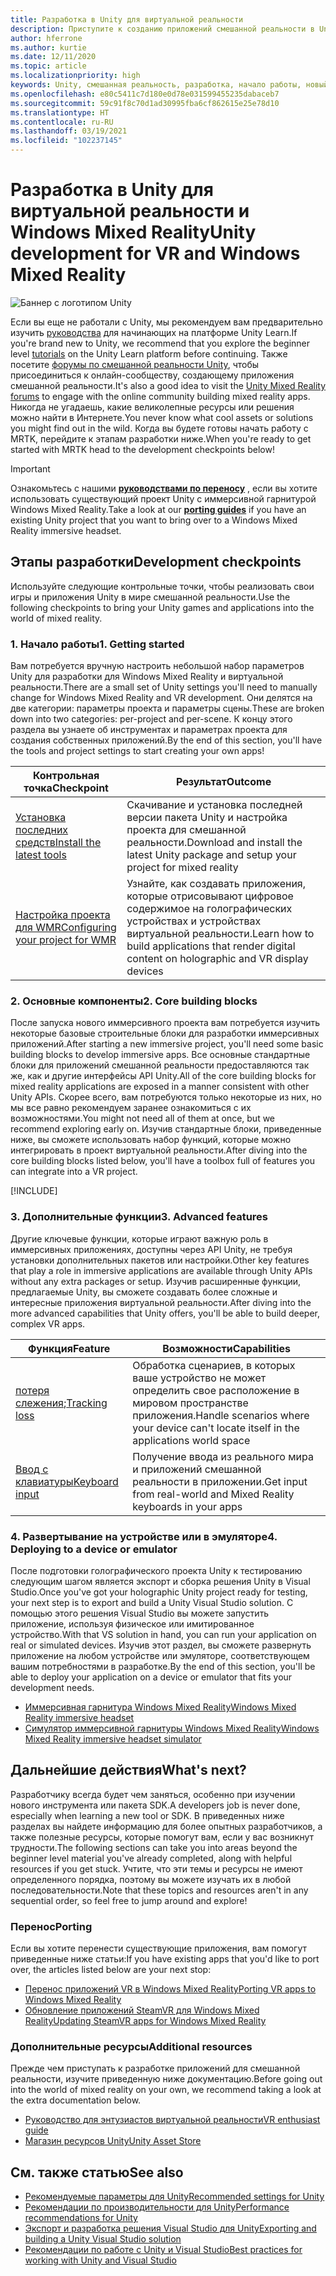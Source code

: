 ```yaml
---
title: Разработка в Unity для виртуальной реальности
description: Приступите к созданию приложений смешанной реальности в Unity для иммерсивных гарнитур виртуальной реальности и Windows Mixed Reality.
author: hferrone
ms.author: kurtie
ms.date: 12/11/2020
ms.topic: article
ms.localizationpriority: high
keywords: Unity, смешанная реальность, разработка, начало работы, новый проект, перенос, возможность, камера, имитация, эмуляция, документация, гарнитура смешанной реальности, гарнитура Windows Mixed Reality, гарнитура виртуальной реальности, что такое виртуальная реальность, что такое дополненная реальность, MRTK, Mixed Reality Toolkit, голосовой ввод, камера с определяемым местоположением, эмулятор, Azure, руководства
ms.openlocfilehash: e80c5411c7d180e0d78e031599455235dabaceb7
ms.sourcegitcommit: 59c91f8c70d1ad30995fba6cf862615e25e78d10
ms.translationtype: HT
ms.contentlocale: ru-RU
ms.lasthandoff: 03/19/2021
ms.locfileid: "102237145"
---
```

# <a name="unity-development-for-vr-and-windows-mixed-reality"></a><span data-ttu-id="9a2a0-104">Разработка в Unity для виртуальной реальности и Windows Mixed Reality</span><span class="sxs-lookup"><span data-stu-id="9a2a0-104">Unity development for VR and Windows Mixed Reality</span></span>

![Баннер с логотипом Unity](../images/unity_logo_banner.png)

<span data-ttu-id="9a2a0-106">Если вы еще не работали с Unity, мы рекомендуем вам предварительно изучить [руководства](https://unity3d.com/learn/tutorials) для начинающих на платформе Unity Learn.</span><span class="sxs-lookup"><span data-stu-id="9a2a0-106">If you're brand new to Unity, we recommend that you explore the beginner level [tutorials](https://unity3d.com/learn/tutorials) on the Unity Learn platform before continuing.</span></span> <span data-ttu-id="9a2a0-107">Также посетите [форумы по смешанной реальности Unity](https://forum.unity3d.com/forums/hololens.102/), чтобы присоединиться к онлайн-сообществу, создающему приложения смешанной реальности.</span><span class="sxs-lookup"><span data-stu-id="9a2a0-107">It's also a good idea to visit the [Unity Mixed Reality forums](https://forum.unity3d.com/forums/hololens.102/) to engage with the online community building mixed reality apps.</span></span> <span data-ttu-id="9a2a0-108">Никогда не угадаешь, какие великолепные ресурсы или решения можно найти в Интернете.</span><span class="sxs-lookup"><span data-stu-id="9a2a0-108">You never know what cool assets or solutions you might find out in the wild.</span></span> <span data-ttu-id="9a2a0-109">Когда вы будете готовы начать работу с MRTK, перейдите к этапам разработки ниже.</span><span class="sxs-lookup"><span data-stu-id="9a2a0-109">When you're ready to get started with MRTK head to the development checkpoints below!</span></span>

> [!IMPORTANT]
> <span data-ttu-id="9a2a0-110">Ознакомьтесь с нашими **[руководствами по переносу](../porting-apps/porting-overview.md)** , если вы хотите использовать существующий проект Unity с иммерсивной гарнитурой Windows Mixed Reality.</span><span class="sxs-lookup"><span data-stu-id="9a2a0-110">Take a look at our **[porting guides](../porting-apps/porting-overview.md)** if you have an existing Unity project that you want to bring over to a Windows Mixed Reality immersive headset.</span></span> 

## <a name="development-checkpoints"></a><span data-ttu-id="9a2a0-111">Этапы разработки</span><span class="sxs-lookup"><span data-stu-id="9a2a0-111">Development checkpoints</span></span>

<span data-ttu-id="9a2a0-112">Используйте следующие контрольные точки, чтобы реализовать свои игры и приложения Unity в мире смешанной реальности.</span><span class="sxs-lookup"><span data-stu-id="9a2a0-112">Use the following checkpoints to bring your Unity games and applications into the world of mixed reality.</span></span> 

### <a name="1-getting-started"></a><span data-ttu-id="9a2a0-113">1. Начало работы</span><span class="sxs-lookup"><span data-stu-id="9a2a0-113">1. Getting started</span></span>

<span data-ttu-id="9a2a0-114">Вам потребуется вручную настроить небольшой набор параметров Unity для разработки для Windows Mixed Reality и виртуальной реальности.</span><span class="sxs-lookup"><span data-stu-id="9a2a0-114">There are a small set of Unity settings you'll need to manually change for Windows Mixed Reality and VR development.</span></span> <span data-ttu-id="9a2a0-115">Они делятся на две категории: параметры проекта и параметры сцены.</span><span class="sxs-lookup"><span data-stu-id="9a2a0-115">These are broken down into two categories: per-project and per-scene.</span></span> <span data-ttu-id="9a2a0-116">К концу этого раздела вы узнаете об инструментах и параметрах проекта для создания собственных приложений.</span><span class="sxs-lookup"><span data-stu-id="9a2a0-116">By the end of this section, you'll have the tools and project settings to start creating your own apps!</span></span>

|  <span data-ttu-id="9a2a0-117">Контрольная точка</span><span class="sxs-lookup"><span data-stu-id="9a2a0-117">Checkpoint</span></span>  |  <span data-ttu-id="9a2a0-118">Результат</span><span class="sxs-lookup"><span data-stu-id="9a2a0-118">Outcome</span></span>  |
| --- | --- |
| [<span data-ttu-id="9a2a0-119">Установка последних средств</span><span class="sxs-lookup"><span data-stu-id="9a2a0-119">Install the latest tools</span></span>](../install-the-tools.md) | <span data-ttu-id="9a2a0-120">Скачивание и установка последней версии пакета Unity и настройка проекта для смешанной реальности.</span><span class="sxs-lookup"><span data-stu-id="9a2a0-120">Download and install the latest Unity package and setup your project for mixed reality</span></span> |
| [<span data-ttu-id="9a2a0-121">Настройка проекта для WMR</span><span class="sxs-lookup"><span data-stu-id="9a2a0-121">Configuring your project for WMR</span></span>](configure-unity-project.md) | <span data-ttu-id="9a2a0-122">Узнайте, как создавать приложения, которые отрисовывают цифровое содержимое на голографических устройствах и устройствах виртуальной реальности.</span><span class="sxs-lookup"><span data-stu-id="9a2a0-122">Learn how to build applications that render digital content on holographic and VR display devices</span></span> |

### <a name="2-core-building-blocks"></a><span data-ttu-id="9a2a0-123">2. Основные компоненты</span><span class="sxs-lookup"><span data-stu-id="9a2a0-123">2. Core building blocks</span></span>

<span data-ttu-id="9a2a0-124">После запуска нового иммерсивного проекта вам потребуется изучить некоторые базовые строительные блоки для разработки иммерсивных приложений.</span><span class="sxs-lookup"><span data-stu-id="9a2a0-124">After starting a new immersive project, you'll need some basic building blocks to develop immersive apps.</span></span> <span data-ttu-id="9a2a0-125">Все основные стандартные блоки для приложений смешанной реальности предоставляются так же, как и другие интерфейсы API Unity.</span><span class="sxs-lookup"><span data-stu-id="9a2a0-125">All of the core building blocks for mixed reality applications are exposed in a manner consistent with other Unity APIs.</span></span> <span data-ttu-id="9a2a0-126">Скорее всего, вам потребуются только некоторые из них, но мы все равно рекомендуем заранее ознакомиться с их возможностями.</span><span class="sxs-lookup"><span data-stu-id="9a2a0-126">You might not need all of them at once, but we recommend exploring early on.</span></span> <span data-ttu-id="9a2a0-127">Изучив стандартные блоки, приведенные ниже, вы сможете использовать набор функций, которые можно интегрировать в проект виртуальной реальности.</span><span class="sxs-lookup"><span data-stu-id="9a2a0-127">After diving into the core building blocks listed below, you'll have a toolbox full of features you can integrate into a VR project.</span></span>

[!INCLUDE[](../includes/unity-building-blocks-wmr.md)]

### <a name="3-advanced-features"></a><span data-ttu-id="9a2a0-128">3. Дополнительные функции</span><span class="sxs-lookup"><span data-stu-id="9a2a0-128">3. Advanced features</span></span>

<span data-ttu-id="9a2a0-129">Другие ключевые функции, которые играют важную роль в иммерсивных приложениях, доступны через API Unity, не требуя установки дополнительных пакетов или настройки.</span><span class="sxs-lookup"><span data-stu-id="9a2a0-129">Other key features that play a role in immersive applications are available through Unity APIs without any extra packages or setup.</span></span> <span data-ttu-id="9a2a0-130">Изучив расширенные функции, предлагаемые Unity, вы сможете создавать более сложные и интересные приложения виртуальной реальности.</span><span class="sxs-lookup"><span data-stu-id="9a2a0-130">After diving into the more advanced capabilities that Unity offers, you'll be able to build deeper, complex VR apps.</span></span>

|  <span data-ttu-id="9a2a0-131">Функция</span><span class="sxs-lookup"><span data-stu-id="9a2a0-131">Feature</span></span>  |  <span data-ttu-id="9a2a0-132">Возможности</span><span class="sxs-lookup"><span data-stu-id="9a2a0-132">Capabilities</span></span>  |
| --- | --- |
| <span data-ttu-id="9a2a0-133">[потеря слежения](tracking-loss-in-unity.md);</span><span class="sxs-lookup"><span data-stu-id="9a2a0-133">[Tracking loss](tracking-loss-in-unity.md)</span></span> | <span data-ttu-id="9a2a0-134">Обработка сценариев, в которых ваше устройство не может определить свое расположение в мировом пространстве приложения.</span><span class="sxs-lookup"><span data-stu-id="9a2a0-134">Handle scenarios where your device can't locate itself in the applications world space</span></span> |
| [<span data-ttu-id="9a2a0-135">Ввод с клавиатуры</span><span class="sxs-lookup"><span data-stu-id="9a2a0-135">Keyboard input</span></span>](keyboard-input-in-unity.md) | <span data-ttu-id="9a2a0-136">Получение ввода из реального мира и приложений смешанной реальности в приложении.</span><span class="sxs-lookup"><span data-stu-id="9a2a0-136">Get input from real-world and Mixed Reality keyboards in your apps</span></span> |

### <a name="4-deploying-to-a-device-or-emulator"></a><span data-ttu-id="9a2a0-137">4. Развертывание на устройстве или в эмуляторе</span><span class="sxs-lookup"><span data-stu-id="9a2a0-137">4. Deploying to a device or emulator</span></span>

<span data-ttu-id="9a2a0-138">После подготовки голографического проекта Unity к тестированию следующим шагом является экспорт и сборка решения Unity в Visual Studio.</span><span class="sxs-lookup"><span data-stu-id="9a2a0-138">Once you've got your holographic Unity project ready for testing, your next step is to export and build a Unity Visual Studio solution.</span></span> <span data-ttu-id="9a2a0-139">С помощью этого решения Visual Studio вы можете запустить приложение, используя физическое или имитированное устройство.</span><span class="sxs-lookup"><span data-stu-id="9a2a0-139">With that VS solution in hand, you can run your application on real or simulated devices.</span></span> <span data-ttu-id="9a2a0-140">Изучив этот раздел, вы сможете развернуть приложение на любом устройстве или эмуляторе, соответствующем вашим потребностями в разработке.</span><span class="sxs-lookup"><span data-stu-id="9a2a0-140">By the end of this section, you'll be able to deploy your application on a device or emulator that fits your development needs.</span></span>

* [<span data-ttu-id="9a2a0-141">Иммерсивная гарнитура Windows Mixed Reality</span><span class="sxs-lookup"><span data-stu-id="9a2a0-141">Windows Mixed Reality immersive headset</span></span>](../platform-capabilities-and-apis/using-visual-studio.md)
* [<span data-ttu-id="9a2a0-142">Симулятор иммерсивной гарнитуры Windows Mixed Reality</span><span class="sxs-lookup"><span data-stu-id="9a2a0-142">Windows Mixed Reality immersive headset simulator</span></span>](../platform-capabilities-and-apis/using-the-windows-mixed-reality-simulator.md)

## <a name="whats-next"></a><span data-ttu-id="9a2a0-143">Дальнейшие действия</span><span class="sxs-lookup"><span data-stu-id="9a2a0-143">What's next?</span></span>

<span data-ttu-id="9a2a0-144">Разработчику всегда будет чем заняться, особенно при изучении нового инструмента или пакета SDK.</span><span class="sxs-lookup"><span data-stu-id="9a2a0-144">A developers job is never done, especially when learning a new tool or SDK.</span></span> <span data-ttu-id="9a2a0-145">В приведенных ниже разделах вы найдете информацию для более опытных разработчиков, а также полезные ресурсы, которые помогут вам, если у вас возникнут трудности.</span><span class="sxs-lookup"><span data-stu-id="9a2a0-145">The following sections can take you into areas beyond the beginner level material you've already completed, along with helpful resources if you get stuck.</span></span> <span data-ttu-id="9a2a0-146">Учтите, что эти темы и ресурсы не имеют определенного порядка, поэтому вы можете изучать их в любой последовательности.</span><span class="sxs-lookup"><span data-stu-id="9a2a0-146">Note that these topics and resources aren't in any sequential order, so feel free to jump around and explore!</span></span>

### <a name="porting"></a><span data-ttu-id="9a2a0-147">Перенос</span><span class="sxs-lookup"><span data-stu-id="9a2a0-147">Porting</span></span>

<span data-ttu-id="9a2a0-148">Если вы хотите перенести существующие приложения, вам помогут приведенные ниже статьи:</span><span class="sxs-lookup"><span data-stu-id="9a2a0-148">If you have existing apps that you'd like to port over, the articles listed below are your next stop:</span></span>

* [<span data-ttu-id="9a2a0-149">Перенос приложений VR в Windows Mixed Reality</span><span class="sxs-lookup"><span data-stu-id="9a2a0-149">Porting VR apps to Windows Mixed Reality</span></span>](../porting-apps/porting-guides.md?tabs=project)
* [<span data-ttu-id="9a2a0-150">Обновление приложений SteamVR для Windows Mixed Reality</span><span class="sxs-lookup"><span data-stu-id="9a2a0-150">Updating SteamVR apps for Windows Mixed Reality</span></span>](../porting-apps/updating-your-steamvr-application-for-windows-mixed-reality.md)

### <a name="additional-resources"></a><span data-ttu-id="9a2a0-151">Дополнительные ресурсы</span><span class="sxs-lookup"><span data-stu-id="9a2a0-151">Additional resources</span></span>

<span data-ttu-id="9a2a0-152">Прежде чем приступать к разработке приложений для смешанной реальности, изучите приведенную ниже документацию.</span><span class="sxs-lookup"><span data-stu-id="9a2a0-152">Before going out into the world of mixed reality on your own, we recommend taking a look at the extra documentation below.</span></span> 

* [<span data-ttu-id="9a2a0-153">Руководство для энтузиастов виртуальной реальности</span><span class="sxs-lookup"><span data-stu-id="9a2a0-153">VR enthusiast guide</span></span>](/windows/mixed-reality/enthusiast-guide/vr-journey)
* [<span data-ttu-id="9a2a0-154">Магазин ресурсов Unity</span><span class="sxs-lookup"><span data-stu-id="9a2a0-154">Unity Asset Store</span></span>](https://assetstore.unity.com)

## <a name="see-also"></a><span data-ttu-id="9a2a0-155">См. также статью</span><span class="sxs-lookup"><span data-stu-id="9a2a0-155">See also</span></span> 

* [<span data-ttu-id="9a2a0-156">Рекомендуемые параметры для Unity</span><span class="sxs-lookup"><span data-stu-id="9a2a0-156">Recommended settings for Unity</span></span>](recommended-settings-for-unity.md)
* [<span data-ttu-id="9a2a0-157">Рекомендации по производительности для Unity</span><span class="sxs-lookup"><span data-stu-id="9a2a0-157">Performance recommendations for Unity</span></span>](performance-recommendations-for-unity.md)
* [<span data-ttu-id="9a2a0-158">Экспорт и разработка решения Visual Studio для Unity</span><span class="sxs-lookup"><span data-stu-id="9a2a0-158">Exporting and building a Unity Visual Studio solution</span></span>](exporting-and-building-a-unity-visual-studio-solution.md)
* [<span data-ttu-id="9a2a0-159">Рекомендации по работе с Unity и Visual Studio</span><span class="sxs-lookup"><span data-stu-id="9a2a0-159">Best practices for working with Unity and Visual Studio</span></span>](best-practices-for-working-with-unity-and-visual-studio.md)